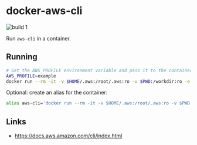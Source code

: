 # docker-aws-cli

![build 1](https://github.com/craighurley/docker-aws-cli/workflows/build%201/badge.svg)

Run `aws-cli` in a container.

## Running

```sh
# Set the AWS_PROFILE environment variable and pass it to the container
AWS_PROFILE=example
docker run --rm -it -v $HOME/.aws:/root/.aws:ro -v $PWD:/workdir:ro -e AWS_PROFILE craighurley/aws-cli
```

Optional: create an alias for the container:

```sh
alias aws-cli='docker run --rm -it -v $HOME/.aws:/root/.aws:ro -v $PWD:/workdir:ro -e AWS_PROFILE craighurley/aws-cli'
```

## Links

- <https://docs.aws.amazon.com/cli/index.html>
